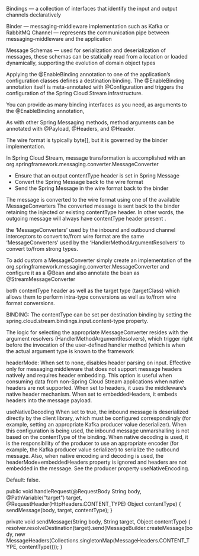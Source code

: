 Bindings — a collection of interfaces that identify the input and output channels declaratively

Binder — messaging-middleware implementation such as Kafka or RabbitMQ
Channel — represents the communication pipe between messaging-middleware and the application

Message Schemas — used for serialization and deserialization of messages, these schemas can be statically read from a location or loaded dynamically, supporting the evolution of domain object types

Applying the @EnableBinding annotation to one of the application’s configuration classes defines a destination binding. The @EnableBinding annotation itself is meta-annotated with @Configuration and triggers the configuration of the Spring Cloud Stream infrastructure.

You can provide as many binding interfaces as you need, as arguments to the @EnableBinding annotation,

As with other Spring Messaging methods, method arguments can be annotated with @Payload, @Headers, and @Header.

The wire format is typically byte[], but it is governed by the binder implementation.

In Spring Cloud Stream, message transformation is accomplished with an org.springframework.messaging.converter.MessageConverter

* Ensure that an output contentType header is set in Spring Message
* Convert the Spring Message back to the wire format
* Send the Spring Message in the wire format back to the binder

The message is converted to the wire format using one of the available MessageConverters
The converted message is sent back to the binder retaining the injected or existing contentType header. In other words, the outgoing message will always have contentType header present
.

the ‘MessageConverters’ used by the inbound and outbound channel interceptors to convert to/from wire format are the same ‘MessageConverters’ used by the ‘HandlerMethodArgumentResolvers’ to convert to/from strong types.

To add custom a MessageConverter simply create an implementation of the org.springframework.messaging.converter.MessageConverter and configure it as a @Bean and also annotate the bean as @StreamMessageConverter

both contentType header as well as the target type (targetClass) which allows them to perform intra-type conversions as well as to/from wire format conversions.

BINDING: The contentType can be set per destination binding by setting the spring.cloud.stream.bindings.input.content-type property.

The logic for selecting the appropriate MessageConverter resides with the argument resolvers (HandlerMethodArgumentResolvers), which trigger right before the invocation of the user-defined handler method (which is when the actual argument type is known to the framework

headerMode: 
When set to none, disables header parsing on input. Effective only for messaging middleware that does not support message headers natively and requires header embedding. This option is useful when consuming data from non-Spring Cloud Stream applications when native headers are not supported. When set to headers, it uses the middleware’s native header mechanism. When set to embeddedHeaders, it embeds headers into the message payload.

useNativeDecoding
When set to true, the inbound message is deserialized directly by the client library, which must be configured correspondingly (for example, setting an appropriate Kafka producer value deserializer). When this configuration is being used, the inbound message unmarshalling is not based on the contentType of the binding. When native decoding is used, it is the responsibility of the producer to use an appropriate encoder (for example, the Kafka producer value serializer) to serialize the outbound message. Also, when native encoding and decoding is used, the headerMode=embeddedHeaders property is ignored and headers are not embedded in the message. See the producer property useNativeEncoding.

Default: false.

public void handleRequest(@RequestBody String body, @PathVariable("target") target,
           @RequestHeader(HttpHeaders.CONTENT_TYPE) Object contentType) {
        sendMessage(body, target, contentType);
    }

private void sendMessage(String body, String target, Object contentType) {
        resolver.resolveDestination(target).send(MessageBuilder.createMessage(body,
                new MessageHeaders(Collections.singletonMap(MessageHeaders.CONTENT_TYPE, contentType))));
    }


